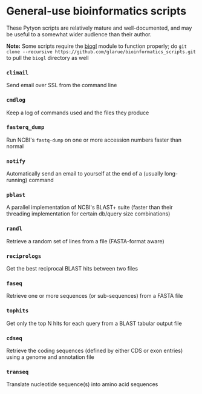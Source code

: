 # General-use bioinformatics scripts

These Pytyon scripts are relatively mature and well-documented, and may be useful to a somewhat wider audience than their author.

__Note:__ Some scripts require the [biogl](https://github.com/glarue/biogl) module to function properly; do 
`git clone --recursive https://github.com/glarue/bioinformatics_scripts.git` to pull the `biogl` directory as well

### `climail`
Send email over SSL from the command line

### `cmdlog`
Keep a log of commands used and the files they produce

### `fasterq_dump`
Run NCBI's `fastq-dump` on one or more accession numbers faster than normal

### `notify`
Automatically send an email to yourself at the end of a (usually long-running) command

### `pblast`
A parallel implementation of NCBI's BLAST+ suite (faster than their threading implementation for certain db/query size combinations)

### `randl`
Retrieve a random set of lines from a file (FASTA-format aware)

### `reciprologs`
Get the best reciprocal BLAST hits between two files

### `faseq`
Retrieve one or more sequences (or sub-sequences) from a FASTA file

### `tophits`
Get only the top N hits for each query from a BLAST tabular output file

### `cdseq`
Retrieve the coding sequences (defined by either CDS or exon entries) using a genome and annotation file

### `transeq`
Translate nucleotide sequence(s) into amino acid sequences
